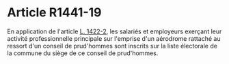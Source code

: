 # Article R1441-19

  
En application de l'article [L. 1422-2][1], les salariés et employeurs exerçant leur activité professionnelle principale sur l'emprise d'un aérodrome rattaché au ressort d'un conseil de prud'hommes sont inscrits sur la liste électorale de la commune du siège de ce conseil de prud'hommes.

 [1]: /affichCodeArticle.do?cidTexte=LEGITEXT000006072050&idArticle=LEGIARTI000006901465&dateTexte=&categorieLien=cid